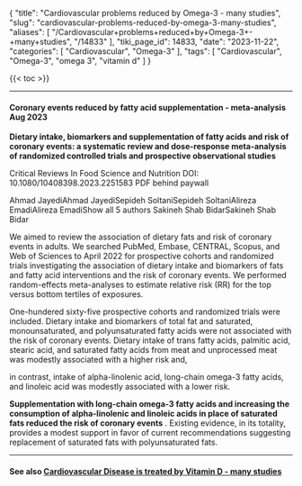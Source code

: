 {
    "title": "Cardiovascular problems reduced by Omega-3 - many studies",
    "slug": "cardiovascular-problems-reduced-by-omega-3-many-studies",
    "aliases": [
        "/Cardiovascular+problems+reduced+by+Omega-3+-+many+studies",
        "/14833"
    ],
    "tiki_page_id": 14833,
    "date": "2023-11-22",
    "categories": [
        "Cardiovascular",
        "Omega-3"
    ],
    "tags": [
        "Cardiovascular",
        "Omega-3",
        "omega 3",
        "vitamin d"
    ]
}


{{< toc >}}

---

#### Coronary events reduced by fatty acid supplementation - meta-analysis Aug 2023

 **Dietary intake, biomarkers and supplementation of fatty acids and risk of coronary events: a systematic review and dose-response meta-analysis of randomized controlled trials and prospective observational studies** 

Critical Reviews In Food Science and Nutrition DOI: 10.1080/10408398.2023.2251583 PDF behind paywall

Ahmad JayediAhmad JayediSepideh SoltaniSepideh SoltaniAlireza EmadiAlireza EmadiShow all 5 authors Sakineh Shab BidarSakineh Shab Bidar

We aimed to review the association of dietary fats and risk of coronary events in adults. We searched PubMed, Embase, CENTRAL, Scopus, and Web of Sciences to April 2022 for prospective cohorts and randomized trials investigating the association of dietary intake and biomarkers of fats and fatty acid interventions and the risk of coronary events. We performed random-effects meta-analyses to estimate relative risk (RR) for the top versus bottom tertiles of exposures. 

One-hundered sixty-five prospective cohorts and randomized trials were included. Dietary intake and biomarkers of total fat and saturated, monounsaturated, and polyunsaturated fatty acids were not associated with the risk of coronary events. Dietary intake of trans fatty acids, palmitic acid, stearic acid, and saturated fatty acids from meat and unprocessed meat was modestly associated with a higher risk and, 

in contrast, intake of alpha-linolenic acid, long-chain omega-3 fatty acids, and linoleic acid was modestly associated with a lower risk. 

 **Supplementation with long-chain omega-3 fatty acids and increasing the consumption of alpha-linolenic and linoleic acids in place of saturated fats reduced the risk of coronary events** . Existing evidence, in its totality, provides a modest support in favor of current recommendations suggesting replacement of saturated fats with polyunsaturated fats.

---

#### See also [Cardiovascular Disease is treated by Vitamin D - many studies](/posts/cardiovascular-disease-is-treated-by-vitamin-d-many-studies)